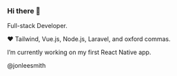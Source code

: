 ### Hi there 👋

Full-stack Developer. 

❤️ Tailwind, Vue.js, Node.js, Laravel, and oxford commas.

I’m currently working on my first React Native app.

@jonleesmith

<!--
**jonleesmith/jonleesmith** is a ✨ _special_ ✨ repository because its `README.md` (this file) appears on your GitHub profile.

Here are some ideas to get you started:

- 🔭 I’m currently working on ...
- 🌱 I’m currently learning ...
- 👯 I’m looking to collaborate on ...
- 🤔 I’m looking for help with ...
- 💬 Ask me about ...
- 📫 How to reach me: ...
- 😄 Pronouns: ...
- ⚡ Fun fact: ...
-->
